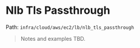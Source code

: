 # Nlb Tls Passthrough

Path: `infra/cloud/aws/ec2/lb/nlb_tls_passthrough`

> Notes and examples TBD.
